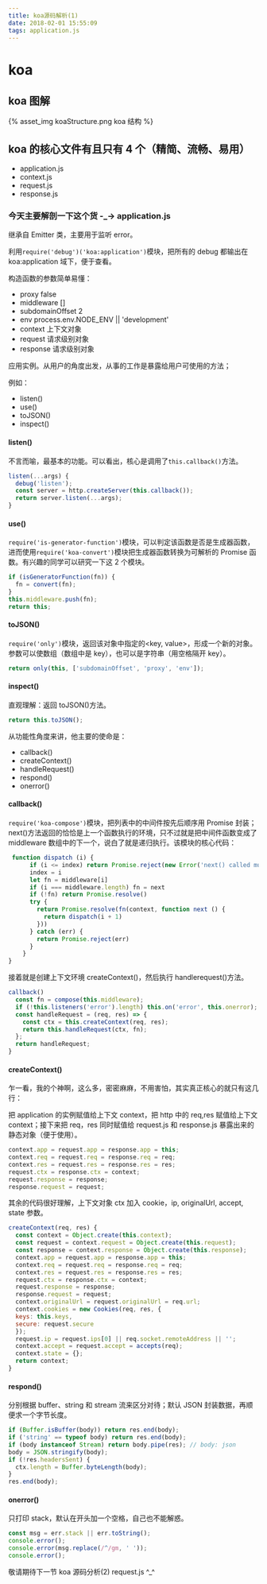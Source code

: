 ```yaml
---
title: koa源码解析(1)
date: 2018-02-01 15:55:09
tags: application.js
---
```


# koa

## koa 图解

{% asset_img koaStructure.png koa 结构 %}

## koa 的核心文件有且只有 4 个（精简、流畅、易用）

* application.js
* context.js
* request.js
* response.js

### 今天主要解剖一下这个货 -\_-> application.js

继承自 Emitter 类，主要用于监听 error。

利用`require('debug')('koa:application')`模块，把所有的 debug 都输出在 koa:application 域下，便于查看。

构造函数的参数简单易懂：

* proxy false
* middleware []
* subdomainOffset 2
* env process.env.NODE_ENV || 'development'
* context 上下文对象
* request 请求级别对象
* response 请求级别对象

应用实例。从用户的角度出发，从事的工作是暴露给用户可使用的方法；

例如：

* listen()
* use()
* toJSON()
* inspect()

#### listen()

不言而喻，最基本的功能。可以看出，核心是调用了`this.callback()`方法。

```js
listen(...args) {
  debug('listen');
  const server = http.createServer(this.callback());
  return server.listen(...args);
}
```

#### use()

`require('is-generator-function')`模块，可以判定该函数是否是生成器函数，进而使用`require('koa-convert')`模块把生成器函数转换为可解析的 Promise 函数。有兴趣的同学可以研究一下这 2 个模块。

```js
if (isGeneratorFunction(fn)) {
  fn = convert(fn);
}
this.middleware.push(fn);
return this;
```

#### toJSON()

`require('only')`模块，返回该对象中指定的<key, value>，形成一个新的对象。参数可以使数组（数组中是 key），也可以是字符串（用空格隔开 key）。

```js
return only(this, ['subdomainOffset', 'proxy', 'env']);
```

#### inspect()

直观理解：返回 toJSON()方法。

```js
return this.toJSON();
```

从功能性角度来讲，他主要的使命是：

* callback()
* createContext()
* handleRequest()
* respond()
* onerror()

#### callback()

`require('koa-compose')`模块，把列表中的中间件按先后顺序用 Promise 封装；next()方法返回的恰恰是上一个函数执行的环境，只不过就是把中间件函数变成了 middleware 数组中的下一个，说白了就是递归执行。该模块的核心代码：

```js
 function dispatch (i) {
      if (i <= index) return Promise.reject(new Error('next() called multiple times'))
      index = i
      let fn = middleware[i]
      if (i === middleware.length) fn = next
      if (!fn) return Promise.resolve()
      try {
        return Promise.resolve(fn(context, function next () {
          return dispatch(i + 1)
        }))
      } catch (err) {
        return Promise.reject(err)
      }
    }
}
```

接着就是创建上下文环境 createContext()，然后执行 handlerequest()方法。

```js
callback()
  const fn = compose(this.middleware);
  if (!this.listeners('error').length) this.on('error', this.onerror);
  const handleRequest = (req, res) => {
    const ctx = this.createContext(req, res);
    return this.handleRequest(ctx, fn);
  };
  return handleRequest;
}
```

#### createContext()

乍一看，我的个神啊，这么多，密密麻麻，不用害怕，其实真正核心的就只有这几行：

把 application 的实例赋值给上下文 context，把 http 中的 req,res 赋值给上下文 context；接下来把 req，res 同时赋值给 request.js 和 response.js 暴露出来的静态对象（便于使用）。

```js
context.app = request.app = response.app = this;
context.req = request.req = response.req = req;
context.res = request.res = response.res = res;
request.ctx = response.ctx = context;
request.response = response;
response.request = request;
```

其余的代码很好理解，上下文对象 ctx 加入 cookie，ip, originalUrl, accept, state 参数。

```js
createContext(req, res) {
  const context = Object.create(this.context);
  const request = context.request = Object.create(this.request);
  const response = context.response = Object.create(this.response);
  context.app = request.app = response.app = this;
  context.req = request.req = response.req = req;
  context.res = request.res = response.res = res;
  request.ctx = response.ctx = context;
  request.response = response;
  response.request = request;
  context.originalUrl = request.originalUrl = req.url;
  context.cookies = new Cookies(req, res, {
  keys: this.keys,
  secure: request.secure
  });
  request.ip = request.ips[0] || req.socket.remoteAddress || '';
  context.accept = request.accept = accepts(req);
  context.state = {};
  return context;
}
```

#### respond()

分别根据 buffer、string 和 stream 流来区分对待；默认 JSON 封装数据，再顺便求一个字节长度。

```js
if (Buffer.isBuffer(body)) return res.end(body);
if ('string' == typeof body) return res.end(body);
if (body instanceof Stream) return body.pipe(res); // body: json
body = JSON.stringify(body);
if (!res.headersSent) {
  ctx.length = Buffer.byteLength(body);
}
res.end(body);
```

#### onerror()

只打印 stack，默认在开头加一个空格，自己也不能解惑。

```js
const msg = err.stack || err.toString();
console.error();
console.error(msg.replace(/^/gm, ' '));
console.error();
```

敬请期待下一节 koa 源码分析(2) request.js ^\_^
